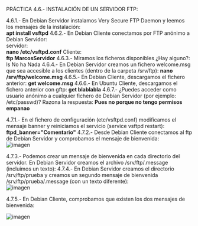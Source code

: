 PRÁCTICA 4.6.- INSTALACIÓN DE UN SERVIDOR FTP:	

4.6.1.- En Debian Servidor instalamos Very Secure FTP Daemon y leemos los mensajes de la
instalación:	
**apt install vsftpd**
4.6.2.- En Debian Cliente conectamos por FTP anónimo a Debian Servidor:	 
servidor:  
**nano /etc/vsftpd.conf**
Cliente:  
**ftp MarcosServidor**
4.6.3.- Miramos los ficheros disponibles ¿Hay alguno?:	ls No ha Nada
4.6.4.- En Debian Servidor creamos un fichero welcome.msg que sea accesible a los clientes
(dentro de la carpeta /srv/ftp):	**nano /srv/ftp/welcome.msg**
4.6.5.- En Debian Cliente, descargamos el fichero anterior:	**get welcome.msg**
4.6.6.- En Ubuntu Cliente, descargamos el fichero anterior con gftp:	**get blablabla**
4.6.7.- ¿Puedes acceder como usuario anónimo a cualquier fichero de Debian
Servidor (por ejemplo: /etc/passwd)? Razona la respuesta:	**Pues no porque no tengo permisos empanao**



4.7.1.- En el fichero de configuración (etc/vsftpd.conf) modificamos el mensaje banner y
reiniciamos el servicio (service vsftpd restart): **ftpd_banner="Comentario"**
4.7.2.- Desde Debian Cliente conectamos al ftp de Debian Servidor y comprobamos el
mensaje de bienvenida:  
![imagen](https://github.com/user-attachments/assets/e38fa0ea-21f2-4d21-94b0-0386fe0e834d)

4.7.3.- Podemos crear un mensaje de bienvenida en cada directorio del servidor. En Debian
Servidor creamos el archivo /srv/ftp/.message (incluimos un texto): 
4.7.4.- En Debian Servidor creamos el directorio /srv/ftp/prueba y creamos un segundo
mensaje de bienvenida /srv/ftp/prueba/.message (con un texto diferente):   
![imagen](https://github.com/user-attachments/assets/077a8873-4d7f-42ed-a3d7-48a652e5a72b)


4.7.5.- En Debian Cliente, comprobamos que existen los dos mensajes de bienvenida: 

![imagen](https://github.com/user-attachments/assets/0c410c97-2697-48ed-923f-dfffe6e2c3e6)



